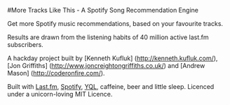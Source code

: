 #More Tracks Like This - A Spotify Song Recommendation Engine

Get more Spotify music recommendations, based on your favourite tracks.

Results are drawn from the listening habits of 40 million active last.fm subscribers.

A hackday project built by [Kenneth Kufluk] (http://kenneth.kufluk.com/), [Jon Griffiths] (http://www.joncreightongriffiths.co.uk/) and [Andrew Mason] (http://coderonfire.com/).

Built with [Last.fm](http://www.last.fm/api), [Spotify](http://developer.spotify.com/en/metadata-api/overview/), [YQL](http://developer.yahoo.com/yql/), caffeine, beer and little sleep. Licenced under a unicorn-loving MIT Licence.
